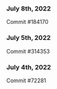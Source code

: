 ### July 8th, 2022

Commit #184170

### July 5th, 2022

Commit #314353


### July 4th, 2022

Commit #72281
